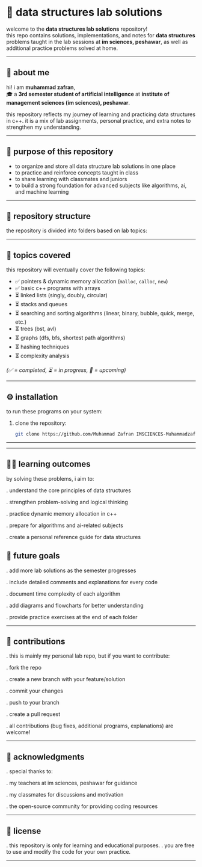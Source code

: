 # 📘 data structures lab solutions

welcome to the **data structures lab solutions** repository!  
this repo contains solutions, implementations, and notes for **data structures** problems taught in the lab sessions at **im sciences, peshawar**, as well as additional practice problems solved at home.  

---

## 👤 about me
hi! i am **muhammad zafran**,  
🎓 a **3rd semester student of artificial intelligence** at **institute of management sciences (im sciences), peshawar**.  

this repository reflects my journey of learning and practicing data structures in c++. it is a mix of lab assignments, personal practice, and extra notes to strengthen my understanding.

---

## 🎯 purpose of this repository
- to organize and store all data structure lab solutions in one place  
- to practice and reinforce concepts taught in class  
- to share learning with classmates and juniors  
- to build a strong foundation for advanced subjects like algorithms, ai, and machine learning  

---

## 📂 repository structure
the repository is divided into folders based on lab topics:  


---

## 📖 topics covered
this repository will eventually cover the following topics:  

- ✅ pointers & dynamic memory allocation (`malloc`, `calloc`, `new`)  
- ✅ basic c++ programs with arrays  
- ⏳ linked lists (singly, doubly, circular)  
- ⏳ stacks and queues  
- ⏳ searching and sorting algorithms (linear, binary, bubble, quick, merge, etc.)  
- ⏳ trees (bst, avl)  
- ⏳ graphs (dfs, bfs, shortest path algorithms)  
- ⏳ hashing techniques  
- ⏳ complexity analysis  

*(✅ = completed, ⏳ = in progress, 📌 = upcoming)*  

---

## ⚙️ installation
to run these programs on your system:  

1. clone the repository:  
   ```bash
   git clone https://github.com/Muhammad Zafran IMSCIENCES-Muhammadzafran33/Data-Structures-lab-Solutions.git

---
---

## 🧑‍💻 learning outcomes

by solving these problems, i aim to:

. understand the core principles of data structures

. strengthen problem-solving and logical thinking

. practice dynamic memory allocation in c++

. prepare for algorithms and ai-related subjects

. create a personal reference guide for data structures


## 📌 future goals

. add more lab solutions as the semester progresses

. include detailed comments and explanations for every code

. document time complexity of each algorithm

. add diagrams and flowcharts for better understanding

. provide practice exercises at the end of each folder

---

## 🤝 contributions

. this is mainly my personal lab repo, but if you want to contribute:

. fork the repo

. create a new branch with your feature/solution

. commit your changes

. push to your branch

. create a pull request

. all contributions (bug fixes, additional programs, explanations) are welcome!

---

## 🙏 acknowledgments

. special thanks to:

. my teachers at im sciences, peshawar for guidance

. my classmates for discussions and motivation

. the open-source community for providing coding resources

---

## 📜 license

. this repository is only for learning and educational purposes.
. you are free to use and modify the code for your own practice.

---

